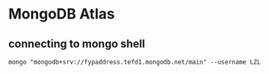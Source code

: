 # MongoDB Atlas

## connecting to mongo shell
```
mongo "mongodb+srv://fypaddress.tefd1.mongodb.net/main" --username LZL
```